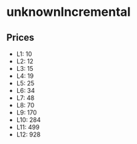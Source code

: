 # unknownIncremental
## Prices
- L1: 10
- L2: 12
- L3: 15
- L4: 19
- L5: 25
- L6: 34
- L7: 48
- L8: 70
- L9: 170
- L10: 284
- L11: 499
- L12: 928